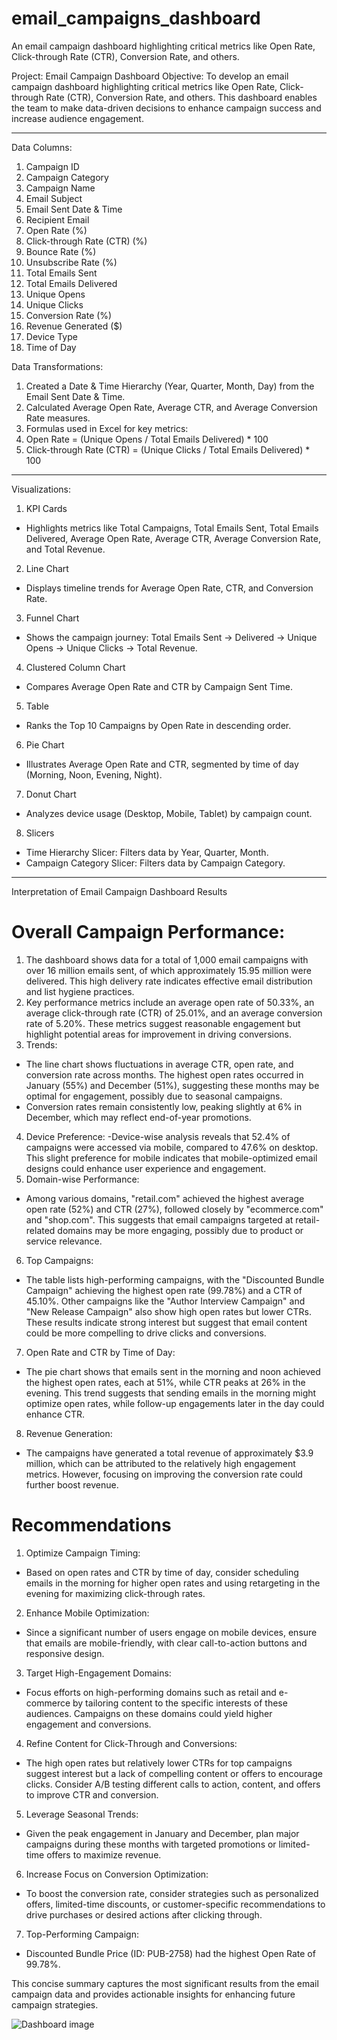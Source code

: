 # email_campaigns_dashboard
An email campaign dashboard highlighting critical metrics like Open Rate, Click-through Rate (CTR), Conversion Rate, and others. 

Project: Email Campaign Dashboard
Objective:
To develop an email campaign dashboard highlighting critical metrics like Open Rate, Click-through Rate (CTR), Conversion Rate, and others. This dashboard enables the team to make data-driven decisions to enhance campaign success and increase audience engagement.
________________________________________
Data Columns:
1.	Campaign ID
2.	Campaign Category
3.	Campaign Name
4.	Email Subject
5.	Email Sent Date & Time
6.	Recipient Email
7.	Open Rate (%)
8.	Click-through Rate (CTR) (%)
9.	Bounce Rate (%)
10.	Unsubscribe Rate (%)
11.	Total Emails Sent
12.	Total Emails Delivered
13.	Unique Opens
14.	Unique Clicks
15.	Conversion Rate (%)
16.	Revenue Generated ($)
17.	Device Type
18.	Time of Day

Data Transformations:
1. Created a Date & Time Hierarchy (Year, Quarter, Month, Day) from the Email Sent Date & Time.
2. Calculated Average Open Rate, Average CTR, and Average Conversion Rate measures.
3. Formulas used in Excel for key metrics:
4. Open Rate = (Unique Opens / Total Emails Delivered) * 100
5. Click-through Rate (CTR) = (Unique Clicks / Total Emails Delivered) * 100
________________________________________
Visualizations:
1.	KPI Cards
 - Highlights metrics like Total Campaigns, Total Emails Sent, Total Emails Delivered, Average Open Rate, Average CTR, Average Conversion Rate, and Total Revenue.
2.	Line Chart
- Displays timeline trends for Average Open Rate, CTR, and Conversion Rate.
3.	Funnel Chart
- Shows the campaign journey: Total Emails Sent → Delivered → Unique Opens → Unique Clicks → Total Revenue.
4.	Clustered Column Chart
- Compares Average Open Rate and CTR by Campaign Sent Time.
5.	Table
- Ranks the Top 10 Campaigns by Open Rate in descending order.
6.	Pie Chart
- Illustrates Average Open Rate and CTR, segmented by time of day (Morning, Noon, Evening, Night).
7.	Donut Chart
- Analyzes device usage (Desktop, Mobile, Tablet) by campaign count.
8.	Slicers
- Time Hierarchy Slicer: Filters data by Year, Quarter, Month.
- Campaign Category Slicer: Filters data by Campaign Category.
________________________________________

Interpretation of Email Campaign Dashboard Results
# Overall Campaign Performance:

1. The dashboard shows data for a total of 1,000 email campaigns with over 16 million emails sent, of which approximately 15.95 million were delivered. This high delivery rate indicates effective email distribution and list hygiene practices.
2. Key performance metrics include an average open rate of 50.33%, an average click-through rate (CTR) of 25.01%, and an average conversion rate of 5.20%. These metrics suggest reasonable engagement but highlight potential areas for improvement in driving conversions.
3. Trends:
- The line chart shows fluctuations in average CTR, open rate, and conversion rate across months. The highest open rates occurred in January (55%) and December (51%), suggesting these months may be optimal for engagement, possibly due to seasonal campaigns.
- Conversion rates remain consistently low, peaking slightly at 6% in December, which may reflect end-of-year promotions.
4. Device Preference:
-Device-wise analysis reveals that 52.4% of campaigns were accessed via mobile, compared to 47.6% on desktop. This slight preference for mobile indicates that mobile-optimized email designs could enhance user experience and engagement.
5. Domain-wise Performance:
- Among various domains, "retail.com" achieved the highest average open rate (52%) and CTR (27%), followed closely by "ecommerce.com" and "shop.com". This suggests that email campaigns targeted at retail-related domains may be more engaging, possibly due to product or service relevance.
6. Top Campaigns:
- The table lists high-performing campaigns, with the "Discounted Bundle Campaign" achieving the highest open rate (99.78%) and a CTR of 45.10%. Other campaigns like the "Author Interview Campaign" and "New Release Campaign" also show high open rates but lower CTRs. These results indicate strong interest but suggest that email content could be more compelling to drive clicks and conversions.
7. Open Rate and CTR by Time of Day:
- The pie chart shows that emails sent in the morning and noon achieved the highest open rates, each at 51%, while CTR peaks at 26% in the evening. This trend suggests that sending emails in the morning might optimize open rates, while follow-up engagements later in the day could enhance CTR.
8. Revenue Generation:
- The campaigns have generated a total revenue of approximately $3.9 million, which can be attributed to the relatively high engagement metrics. However, focusing on improving the conversion rate could further boost revenue.
# Recommendations
1. Optimize Campaign Timing:
- Based on open rates and CTR by time of day, consider scheduling emails in the morning for higher open rates and using retargeting in the evening for maximizing click-through rates.
2. Enhance Mobile Optimization:
- Since a significant number of users engage on mobile devices, ensure that emails are mobile-friendly, with clear call-to-action buttons and responsive design.
3. Target High-Engagement Domains:
- Focus efforts on high-performing domains such as retail and e-commerce by tailoring content to the specific interests of these audiences. Campaigns on these domains could yield higher engagement and conversions.
4. Refine Content for Click-Through and Conversions:
- The high open rates but relatively lower CTRs for top campaigns suggest interest but a lack of compelling content or offers to encourage clicks. Consider A/B testing different calls to action, content, and offers to improve CTR and conversion.
5. Leverage Seasonal Trends:
- Given the peak engagement in January and December, plan major campaigns during these months with targeted promotions or limited-time offers to maximize revenue.
6. Increase Focus on Conversion Optimization:
- To boost the conversion rate, consider strategies such as personalized offers, limited-time discounts, or customer-specific recommendations to drive purchases or desired actions after clicking through.
7. Top-Performing Campaign:
- Discounted Bundle Price (ID: PUB-2758) had the highest Open Rate of 99.78%.

This concise summary captures the most significant results from the email campaign data and provides actionable insights for enhancing future campaign strategies.

![Dashboard image](https://github.com/user-attachments/assets/accfb07e-8b89-4bcb-a9e6-b0689bf841ea)
